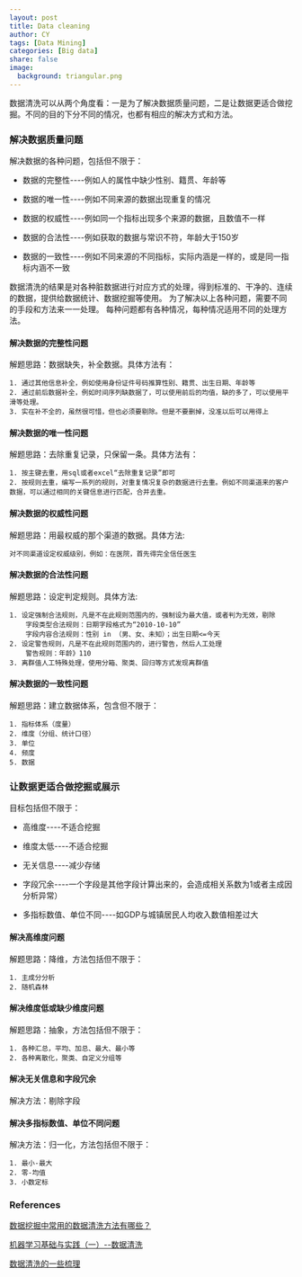 ```yaml
---
layout: post
title: Data cleaning 
author: CY
tags: [Data Mining]
categories: [Big data]
share: false
image:
  background: triangular.png
---
```




数据清洗可以从两个角度看：一是为了解决数据质量问题，二是让数据更适合做挖掘。不同的目的下分不同的情况，也都有相应的解决方式和方法。

### 解决数据质量问题

解决数据的各种问题，包括但不限于：

+ 数据的完整性----例如人的属性中缺少性别、籍贯、年龄等    

+ 数据的唯一性----例如不同来源的数据出现重复的情况      

+ 数据的权威性----例如同一个指标出现多个来源的数据，且数值不一样      

+ 数据的合法性----例如获取的数据与常识不符，年龄大于150岁      

+ 数据的一致性----例如不同来源的不同指标，实际内涵是一样的，或是同一指标内涵不一致 


数据清洗的结果是对各种脏数据进行对应方式的处理，得到标准的、干净的、连续的数据，提供给数据统计、数据挖掘等使用。 为了解决以上各种问题，需要不同的手段和方法来一一处理。 每种问题都有各种情况，每种情况适用不同的处理方法。

#### 解决数据的完整性问题

解题思路：数据缺失，补全数据。具体方法有：

	1. 通过其他信息补全，例如使用身份证件号码推算性别、籍贯、出生日期、年龄等
	2. 通过前后数据补全，例如时间序列缺数据了，可以使用前后的均值，缺的多了，可以使用平滑等处理。
	3. 实在补不全的，虽然很可惜，但也必须要剔除。但是不要删掉，没准以后可以用得上

#### 解决数据的唯一性问题

解题思路：去除重复记录，只保留一条。具体方法有：

	1. 按主键去重，用sql或者excel“去除重复记录”即可
	2. 按规则去重，编写一系列的规则，对重复情况复杂的数据进行去重。例如不同渠道来的客户数据，可以通过相同的关键信息进行匹配，合并去重。

#### 解决数据的权威性问题

解题思路：用最权威的那个渠道的数据。具体方法:

	对不同渠道设定权威级别，例如：在医院，首先得完全信任医生

#### 解决数据的合法性问题

解题思路：设定判定规则。具体方法:

	1. 设定强制合法规则，凡是不在此规则范围内的，强制设为最大值，或者判为无效，剔除
		字段类型合法规则：日期字段格式为“2010-10-10”
		字段内容合法规则：性别 in （男、女、未知）；出生日期<=今天
	2. 设定警告规则，凡是不在此规则范围内的，进行警告，然后人工处理
		警告规则：年龄》110
	3. 离群值人工特殊处理，使用分箱、聚类、回归等方式发现离群值

#### 解决数据的一致性问题

解题思路：建立数据体系，包含但不限于：

	1. 指标体系（度量）
	2. 维度（分组、统计口径）
	3. 单位
	4. 频度
	5. 数据

### 让数据更适合做挖掘或展示

目标包括但不限于：

+ 高维度----不适合挖掘

+ 维度太低----不适合挖掘

+ 无关信息----减少存储
 
+ 字段冗余----一个字段是其他字段计算出来的，会造成相关系数为1或者主成因分析异常）

+ 多指标数值、单位不同----如GDP与城镇居民人均收入数值相差过大

#### 解决高维度问题

解题思路：降维，方法包括但不限于：

	1. 主成分分析
	2. 随机森林
	
#### 解决维度低或缺少维度问题

解题思路：抽象，方法包括但不限于：
	
	1. 各种汇总，平均、加总、最大、最小等
	2. 各种离散化，聚类、自定义分组等

#### 解决无关信息和字段冗余

解决方法：剔除字段

#### 解决多指标数值、单位不同问题

解决方法：归一化，方法包括但不限于：

	1. 最小-最大
	2. 零-均值
	3. 小数定标

### References 

[数据挖掘中常用的数据清洗方法有哪些？](https://www.zhihu.com/question/22077960)   

[机器学习基础与实践（一）--数据清洗](http://www.cnblogs.com/charlotte77/p/5606926.html)

[数据清洗的一些梳理](http://www.raincent.com/content-85-6046-1.html%E2%80%8B)
